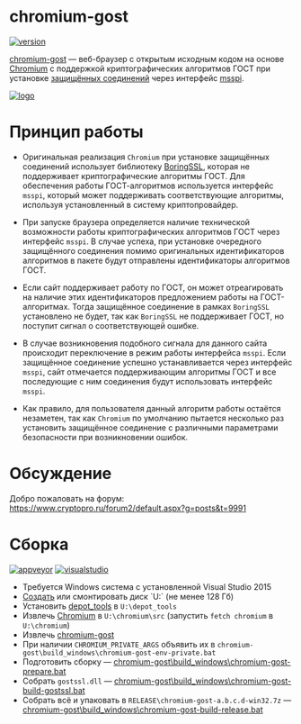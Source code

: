 # chromium-gost 

[![version](https://img.shields.io/github/release/deemru/chromium-gost.svg)](https://github.com/deemru/chromium-gost/releases/latest)

[chromium-gost](https://github.com/deemru/chromium-gost) — веб-браузер с открытым исходным кодом на основе [Chromium](https://ru.wikipedia.org/wiki/Chromium) с поддержкой криптографических алгоритмов ГОСТ при установке [защищённых соединений](https://ru.wikipedia.org/wiki/TLS) через интерфейс [msspi](https://github.com/deemru/msspi).

[![logo](http://update.cryptopro.ru/chromium-gost/img/chromium-gost.svg)](https://github.com/deemru/chromium-gost)

# Принцип работы

- Оригинальная реализация `Chromium` при установке защищённых соединений использует библиотеку [BoringSSL](https://boringssl.googlesource.com/boringssl), которая не поддерживает криптографические алгоритмы  ГОСТ. Для обеспечения работы ГОСТ-алгоритмов используется интерфейс `msspi`, который может поддерживать соответствующие алгоритмы, используя установленный в систему криптопровайдер.

- При запуске браузера определяется наличие технической возможности работы криптографических алгоритмов ГОСТ через интерфейс `msspi`. В случае успеха, при установке очередного защищённого соединения помимо оригинальных идентификаторов алгоритмов в пакете будут отправлены идентификаторы алгоритмов ГОСТ.

- Если сайт поддерживает работу по ГОСТ, он может отреагировать на наличие этих идентификаторов предложением работы на ГОСТ-алгоритмах. Тогда защищённое соединение в рамках `BoringSSL` установлено не будет, так как `BoringSSL` не поддерживает ГОСТ, но поступит сигнал о соответствующей ошибке.

- В случае возникновения подобного сигнала для данного сайта происходит переключение в режим работы интерфейса `msspi`. Если защищённое соединение успешно устанавливается через интерфейс `msspi`, сайт отмечается поддерживающим алгоритмы ГОСТ и все последующие с ним соединения будут использовать интерфейс `msspi`.

- Как правило, для пользователя данный алгоритм работы остаётся незаметен, так как `Chromium` по умолчанию пытается несколько раз установить защищённое соединение с различными параметрами безопасности при возникновении ошибок.

# Обсуждение

Добро пожаловать на форум: https://www.cryptopro.ru/forum2/default.aspx?g=posts&t=9991

# Сборка

[![appveyor](https://img.shields.io/appveyor/ci/deemru/chromium-gost.svg?label=appveyor)](https://ci.appveyor.com/project/deemru/chromium-gost)
[![visualstudio](https://img.shields.io/vso/build/deem/2f245d40-b5be-4754-a914-1876f55cf9e7/4.svg?label=visualstudio)](https://deem.visualstudio.com/builder/_build/index?definitionId=4)

- Требуется Windows система с установленной Visual Studio 2015
- [Создать](https://technet.microsoft.com/ru-ru/library/gg318052(v=ws.10).aspx) или смонтировать диск `U:` (не менее 128 Гб)
- Установить [depot_tools](https://chromium.googlesource.com/chromium/src/+/master/docs/windows_build_instructions.md) в `U:\depot_tools`
- Извлечь [Chromium](https://chromium.googlesource.com/chromium/src/+/master/docs/windows_build_instructions.md) в `U:\chromium\src` (запустить `fetch chromium` в `U:\chromium`)
- Извлечь [chromium-gost](https://github.com/deemru/chromium-gost)
- При наличии `CHROMIUM_PRIVATE_ARGS` объявить их в `chromium-gost\build_windows\chromium-gost-env-private.bat` 
- Подготовить сборку — [chromium-gost\build_windows\chromium-gost-prepare.bat](https://github.com/deemru/chromium-gost/blob/master/build_windows/chromium-gost-prepare.bat)
- Собрать `gostssl.dll` — [chromium-gost\build_windows\chromium-gost-build-gostssl.bat](https://github.com/deemru/chromium-gost/blob/master/build_windows/chromium-gost-build-gostssl.bat)
- Собрать всё и упаковать в `RELEASE\chromium-gost-a.b.c.d-win32.7z` — [chromium-gost\build_windows\chromium-gost-build-release.bat](https://github.com/deemru/chromium-gost/blob/master/build_windows/chromium-gost-build-release.bat)
